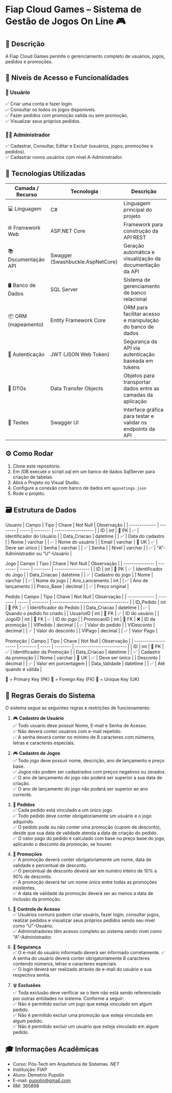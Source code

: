 # Fiap Cloud Games – Sistema de Gestão de Jogos On Line 🎮

 
## 📌 Descrição
A Fiap Cloud Games permite o gerenciamento completo de usuários, jogos, pedidos e promoções.

## 👤 Níveis de Acesso e Funcionalidades

### 🧑 Usuário
  
✅ Criar uma conta e fazer login.   
✅ Consultar os todos os jogos disponíveis.   
✅ Fazer pedidos com promoção valida ou sem promoção.   
✅ Visualizar seus próprios pedidos.   

### 👨‍💼 Administrador

✅ Cadastrar, Consultar, Editar e Excluir (usuários, jogos, promoções e pedidos).  
✅ Cadastrar novos usuários com nivel A-Administrador.  

## 🔧 Tecnologias Utilizadas

| Camada / Recurso        | Tecnologia                         | Descrição                                                                 |
|-------------------------|-------------------------------------|---------------------------------------------------------------------------|
| 💻 Linguagem            | C#                                  | Linguagem principal do projeto                                            |
| 🌐 Framework Web        | ASP.NET Core                        | Framework para construção da API REST                                    |
| 📚 Documentação API     | Swagger (Swashbuckle.AspNetCore)    | Geração automática e visualização da documentação da API                 |
| 🛢️ Banco de Dados       | SQL Server                          | Sistema de gerenciamento de banco relacional                             |
| 📦 ORM (mapeamento)     | Entity Framework Core               | ORM para facilitar acesso e manipulação do banco de dados                |
| 🔐 Autenticação         | JWT (JSON Web Token)                | Segurança da API via autenticação baseada em tokens                      |
| 📁 DTOs                 | Data Transfer Objects               | Objetos para transportar dados entre as camadas da aplicação             |
| 🧪 Testes               | Swagger UI                          | Interface gráfica para testar e validar os endpoints da API              |

## ⚙️ Como Rodar
1. Clone este repositório.
2. Em /DB execute o script.sql em um banco de dados SqlServer para criação de tabelas.
3. Abra o Projeto no Visual Studio.
4. Configure a conexão com banco de dados em `appsetings.json`
5. Rode o projeto.

## 🗃️ Estrutura de Dados

Usuario
| Campo         | Tipo     | Chave | Not Null | Observação          |
| ------------- | -------- | ----- | -------- | ------------------- |
| ID           | int      | 🔑 PK | ✅        | Identificador do Usuário |
| Data_Criacao | datetime |       | ✅        | Data do cadastro    |
| Nome          | varchar  |       | ✅        | Nome do usuário     |
| Email         | varchar  | 🔷 UK | ✅        | Deve ser único      |
| Senha         | varchar  |       | ✅        | Senha                |
| Nivel         | varchar  |       | ✅        | "A"-Administrador ou "U"-Usuário |

Jogo
| Campo           | Tipo     | Chave | Not Null | Observação        |
| --------------- | -------- | ----- | -------- | ----------------- |
| ID              | int      | 🔑 PK | ✅        | Identificador do Jogo     |
| Data_Criacao   | datetime |       | ✅        | Cadastro do jogo  |
| Nome            | varchar  |       | ✅        | Nome do jogo      |
| Ano_Lancamento | int      |       | ✅        | Ano de lançamento |
| Preco_Base     | decimal  |       | ✅        | Preço original    |

  
Pedido
| Campo         | Tipo     | Chave  | Not Null | Observação                            |
| ------------- | -------- | -----  | -------- | ------------------------------------- |
| ID_Pedido     | int      | 🔑 PK | ✅        | Identificador do Pedido               |
| Data_Criacao  | datetime |        | ✅        | Quando o pedido foi criado            |
| UsuarioID     | int      | 🔗 FK | ✅        | ID do usuário                         |
| JogoID        | int      | 🔗 FK | ✅        | ID do jogo                          |
| PromocaoID    | int      | 🔗 FK | ❌        | ID da promoção                       |
| VlPedido      | decimal  |       | ✅        | Valor do pedido                       |
| VlDesconto    | decimal  |       | ✅        | Valor do desconto                     |
| VlPago        | decimal  |       | ✅        | Valor Pago                            |


Promoção
| Campo                | Tipo     | Chave | Not Null | Observação                |
| -------------------- | -------- | ----- | -------- | ------------------------- |
| ID                   | int      | 🔑 PK | ✅        | Identificador da Promoção |
| Data_Criacao         | datetime |       | ✅        | Cadastro da promoção      |
| Nome                 | varchar  | 🔷 UK | ✅        | Deve ser único            |
| Desconto             | decimal  |       | ✅        | Valor em porcentagem      |
| Data_Validade        | datetime |       | ✅        | Até quando é válida       |

🔑 = Primary Key (PK)
🔗 = Foreign Key (FK)
🔷 = Unique Key (UK)

## 📜 Regras Gerais do Sistema  

O sistema segue as seguintes regras e restrições de funcionamento:

1. 🎮 **Cadastro de Usuário**  
   ✅ Todo usuario deve possuir Nome, E-mail e Senha de Acesso.  
   ✅ Não deverá conter usuários com e-mail repetido.  
   ✅ A senha deverá conter no mínimo de 8 caracteres com números, letras e caracteres especiais.

1. 🎮 **Cadastro de Jogos**  
   ✅ Todo jogo deve possuir nome, descrição, ano de lançamento e preço base.  
   ✅ Jogos não podem ser cadastrados com preços negativos ou zerados.  
   ✅ O ano de lançamento do jogo não poderá ser superior a sua data de criação.  
   ✅ O ano de lançamento do jogo não poderá ser superior ao ano corrente.     

3. 🛒 **Pedidos**  
   ✅ Cada pedido está vinculado a um único jogo.  
   ✅ Todo pedido deve conter obrigatoriamente um usuário e o jogo adquirido.  
   ✅ O pedido pode ou não conter uma promoção (cupom de desconto), desde que sua data de validade atenda a data de criação do pedido.  
   ✅ O valor pago do pedido é calculado com base no preço base do jogo, aplicando o desconto da promoção, se houver.  

4. 💸 **Promoções**  
   ✅ A promoção deverá conter obrigatoriamente um nome, data de validade e percentual de desconto.  
   ✅ O percentual de desconto deverá ser em numéro inteiro de 10% a 90% de desconto.  
   ✅ A promoção deverá ter um nome único entre todas as promoções existentes.  
   ✅ A data de validade da promoção deverá ser ao menos a data de inclusão da promoção.  

5. 👥 **Controle de Acesso**  
   ✅ Usuários comuns podem criar usuário, fazer login, consultar jogos, realizar pedidos e visualizar seus próprios pedidos sendo seu nivel como "U"-Usuário.  
   ✅ Administradores têm acesso completo ao sistema sendo nível como "A"-Administrador.  

6. 🔐 **Segurança**   
   ✅ O e-mail do usuário informado deverá ser informado corretamente. 
   ✅ A senha do usuário deverá conter obrigatoriamente 8 caracteres contendo números, letras e caracteres especiais.  
   ✅ O login deverá ser realizado através de e-mail do usuário e sua respectiva senha.  

7. 🗑️ **Exclusões**  
   ✅ Toda exclusão deve verificar se o item não está sendo referenciado por outras entidades no sistema. Conforme a seguir:  
   ✅ Não é permitido excluir um jogo que esteja vinculado em algum pedido.  
   ✅ Não é permitido excluir uma promoção que esteja vinculada em algum pedido.  
   ✅ Não é permitido excluir um usuário que esteja vinculado em algum pedido.  

## 🎓 Informações Acadêmicas
- Curso: Pós-Tech em Arquitetura de Sistemas .NET  
- Instituição: FIAP  
- Aluno: Demetrio Pupolin  
- E-mail: pupolin@gmail.com  
- RM: 365898  
